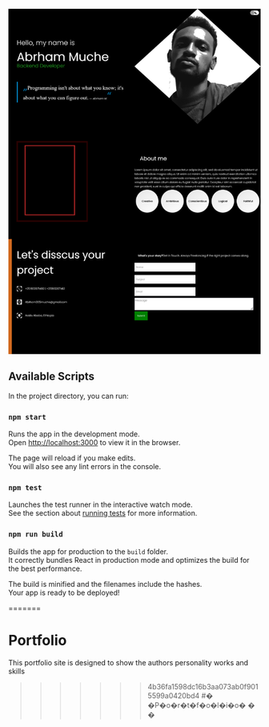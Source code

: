 
![Demo](src/img/Screenshot%202021-12-15%20at%2020-06-49%20Screenshot.png)

## Available Scripts

In the project directory, you can run:

### `npm start`

Runs the app in the development mode.\
Open [http://localhost:3000](http://localhost:3000) to view it in the browser.

The page will reload if you make edits.\
You will also see any lint errors in the console.

### `npm test`

Launches the test runner in the interactive watch mode.\
See the section about [running tests](https://facebook.github.io/create-react-app/docs/running-tests) for more information.

### `npm run build`

Builds the app for production to the `build` folder.\
It correctly bundles React in production mode and optimizes the build for the best performance.

The build is minified and the filenames include the hashes.\
Your app is ready to be deployed!


=======
# Portfolio
This portfolio site is designed to show the authors personality works and skills
>>>>>>> 4b36fa1598dc16b3aa073ab0f9015599a0420bd4
#� �P�o�r�t�f�o�l�i�o�
�
�
